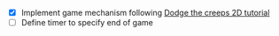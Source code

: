 - [x] Implement game mechanism following [Dodge the creeps 2D tutorial](https://docs.godotengine.org/en/4.3/getting_started/first_2d_game/index.html)
- [ ] Define timer to specify end of game